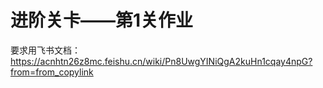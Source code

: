 # 进阶关卡——第1关作业

要求用飞书文档：https://acnhtn26z8mc.feishu.cn/wiki/Pn8UwgYINiQgA2kuHn1cqay4npG?from=from_copylink

